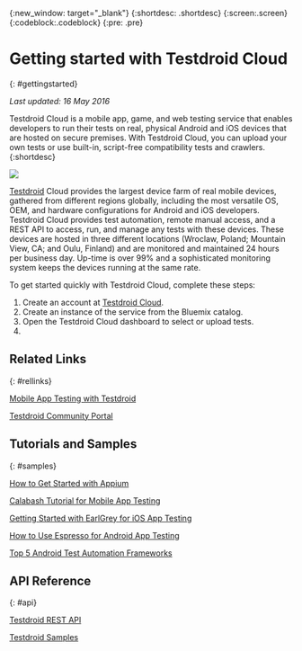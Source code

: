 
{:new_window: target="_blank"}
{:shortdesc: .shortdesc}
{:screen:.screen}
{:codeblock:.codeblock}
{:pre: .pre}

# Getting started with Testdroid Cloud
{: #gettingstarted} 

*Last updated: 16 May 2016*

Testdroid Cloud is a mobile app, game, and web testing service that enables developers to run their tests on real, physical Android and iOS devices that are hosted on secure premises. With Testdroid Cloud, you can upload your own tests or use built-in, script-free compatibility tests and crawlers.
{:shortdesc}

![](http://docs.testdroid.com/assets/logos/Testdroid_CLOUD_logo-HORIZONTAL_800px.png)

[Testdroid](http://testdroid.com) Cloud provides the largest device farm of real mobile devices, gathered from different regions globally, including the most versatile OS, OEM, and hardware configurations for Android and iOS developers. Testdroid Cloud provides test automation, remote manual access, and a REST API to access, run, and manage any tests with these devices. These devices are hosted in three different locations (Wroclaw, Poland; Mountain View, CA; and Oulu, Finland) and are monitored and maintained 24 hours per business day. Up-time is over 99% and a sophisticated monitoring system keeps the devices running at the same rate. 

To get started quickly with Testdroid Cloud, complete these steps:

1. Create an account at [Testdroid Cloud](https://cloud.testdroid.com).
2. Create an instance of the service from the Bluemix catalog.
3. Open the Testdroid Cloud dashboard to select or upload tests.
4.

## Related Links
{: #rellinks}

[Mobile App Testing with Testdroid](http://testdroid.com)

[Testdroid Community Portal](http://testdroid.com/blog)

## Tutorials and Samples
{: #samples}

[How to Get Started with Appium](http://testdroid.com/news/37-things-you-should-know-about-appium)

[Calabash Tutorial for Mobile App Testing](http://testdroid.com/news/calabash-tutorial-for-mobile-app-testing)

[Getting Started with EarlGrey for iOS App Testing](http://testdroid.com/news/how-to-get-started-with-earlgrey-ios-functional-ui-testing-framework)

[How to Use Espresso for Android App Testing](http://testdroid.com/news/how-to-use-espresso-v2-0-with-testdroid-cloud-devices)

[Top 5 Android Test Automation Frameworks](http://testdroid.com/tech/top-5-android-testing-frameworks-with-examples)

## API Reference
{: #api}

[Testdroid REST API](http://docs.testdroid.com/testdroid-cloud-integration/api/)

[Testdroid Samples](https://github.com/bitbar/testdroid-samples)

